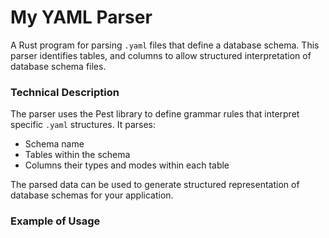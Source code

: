 # My YAML Parser

A Rust program for parsing `.yaml` files that define a database schema. This parser identifies tables, and columns to allow structured interpretation of database schema files.

### Technical Description

The parser uses the Pest library to define grammar rules that interpret specific `.yaml` structures. It parses:
- Schema name
- Tables within the schema
- Columns their types and modes within each table

The parsed data can be used to generate structured representation of database schemas for your application.

### Example of Usage

```rust

```